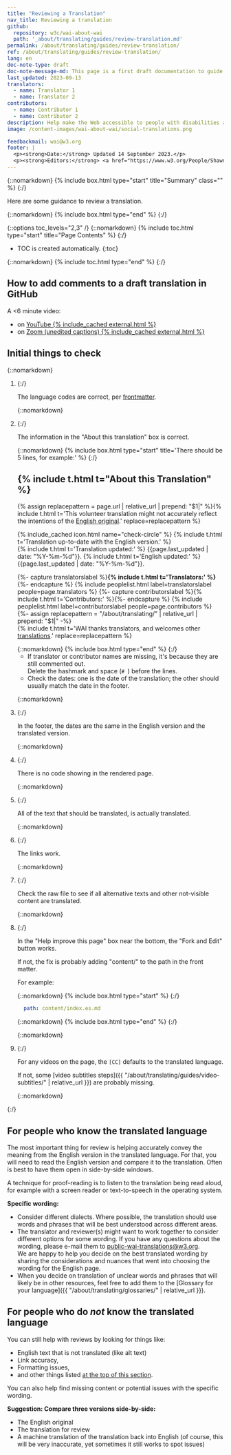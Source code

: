 ```yaml
---
title: "Reviewing a Translation"
nav_title: Reviewing a translation
github:
  repository: w3c/wai-about-wai
  path: '_about/translating/guides/review-translation.md'
permalink: /about/translating/guides/review-translation/
ref: /about/translating/guides/review-translation/
lang: en
doc-note-type: draft
doc-note-message-md: This page is a first draft documentation to guide volunteer translators. **It welcomes feedbacks.**
last_updated: 2023-09-13
translators:
  - name: Translator 1
  - name: Translator 2
contributors:
  - name: Contributor 1
  - name: Contributor 2
description: Help make the Web accessible to people with disabilities around the world. We appreciate your contributions to translating W3C WAI accessibility resources.
image: /content-images/wai-about-wai/social-translations.png

feedbackmail: wai@w3.org
footer: |
  <p><strong>Date:</strong> Updated 14 September 2023.</p>
  <p><strong>Editors:</strong> <a href="https://www.w3.org/People/Shawn/">Shawn Lawton Henry</a>, Rémi Bétin.</p>
---
```


{::nomarkdown}
{% include box.html type="start" title="Summary" class="" %}
{:/}

Here are some guidance to review a translation.

{::nomarkdown}
{% include box.html type="end" %}
{:/}

{::options toc_levels="2,3" /}
{::nomarkdown}
{% include toc.html type="start" title="Page Contents" %}
{:/}

-   TOC is created automatically.
{:toc}

{::nomarkdown}
{% include toc.html type="end" %}
{:/}

## How to add comments to a draft translation in GitHub

A <6 minute video:
* on [YouTube {% include_cached external.html %}](https://www.youtube.com/watch?v=oP0PZtHlhiU)
* on [Zoom (unedited captions) {% include_cached external.html %}](https://mit.zoom.us/rec/share/ED-utGMCqDnP3fmECnhd5mFYTekeTa4WOEohnxEd8MFaZ0GVZszNtdN52sLHm8Me.ksOapg8FA6jvXJp1)

## Initial things to check

{::nomarkdown}
<ol>
  <li>
{:/}

The language codes are correct, per [frontmatter](/about/translating/guides/new-translation/#specific-inline-instructions-for-front-matter).

{::nomarkdown}
  </li>
  <li>
{:/}

The information in the "About this translation" box is correct.

{::nomarkdown}
{% include box.html type="start" title='There should be 5 lines, for example:' %}
{:/}
 <section class="doc-note-box doc-note-translation">
   <h2 class="visuallyhidden">{% include t.html t="About this Translation" %}</h2>
   <p>{% assign replacepattern = page.url | relative_url | prepend: "$1|"  %}{% include t.html t='This volunteer translation might not accurately reflect the intentions of the <a href="$1">English original</a>.' replace=replacepattern %}</p>
   <p>{% include_cached icon.html name="check-circle" %} {% include t.html t='Translation up-to-date with the English version.' %}
     <br>{% include t.html t='Translation updated:' %} <span dir="auto">{{page.last_updated | date: "%Y-%m-%d"}}</span>. {% include t.html t='English updated:' %} <span dir="auto">{{page.last_updated | date: "%Y-%m-%d"}}</span>.
    </p>
   <p>
     {%- capture translatorslabel %}<strong>{% include t.html t='Translators:' %}</strong>{%- endcapture %}
     {% include peoplelist.html label=translatorslabel people=page.translators %}
     {%- capture contributorslabel %}{% include t.html t='Contributors:' %}{%- endcapture %}
     {% include peoplelist.html label=contributorslabel people=page.contributors %}
     {%- assign replacepattern = "/about/translating/" | relative_url | prepend: "$1|" -%}
     <br>{% include t.html t='WAI thanks translators, and welcomes other <a href="$1">translations</a>.' replace=replacepattern %}</p>
 </section>
 {::nomarkdown}
 {% include box.html type="end" %}
 {:/}

- If translator or contributor names are missing, it's because they are still commented out.\
Delete the hashmark and space (`# `) before the lines.
- Check the dates: one is the date of the translation; the other should usually match the date in the footer.

{::nomarkdown}
  </li>
  <li>
{:/}

In the footer, the dates are the same in the English version and the translated version.

{::nomarkdown}
  </li>
  <li>
{:/}

There is no code showing in the rendered page.

{::nomarkdown}
  </li>
  <li>
{:/}

All of the text that should be translated, is actually translated.

{::nomarkdown}
  </li>
  <li>
{:/}

The links work.

{::nomarkdown}
  </li>
  <li>
{:/}

Check the raw file to see if all alternative texts and other not-visible content are translated.

{::nomarkdown}
  </li>
  <li>
{:/}

In the "Help improve this page" box near the bottom, the "Fork and Edit" button works.

If not, the fix is probably adding "content/" to the path in the front matter.

For example:

{::nomarkdown}
{% include box.html type="start" %}
{:/}
```yaml
  path: content/index.es.md
```
{::nomarkdown}
{% include box.html type="end" %}
{:/}

{::nomarkdown}
  </li>
  <li>
{:/}

For any videos on the page, the `[CC]` defaults to the translated language.

If not, some [video subtitles steps]({{ "/about/translating/guides/video-subtitles/" | relative_url }}) are probably missing.

{::nomarkdown}
  </li>
</ol>
{:/}

## For people who know the translated language

The most important thing for review is helping accurately convey the meaning from the English version in the translated language. For that, you will need to read the English version and compare it to the translation. Often is best to have them open in side-by-side windows.

A technique for proof-reading is to listen to the translation being read aloud, for example with a screen reader or text-to-speech in the operating system.

**Specific wording:**
- Consider different dialects. Where possible, the translation should use words and phrases that will be best understood across different areas.
- The translator and reviewer(s) might want to work together to consider different options for some wording. If you have any questions about the wording, please e-mail them to [public-wai-translations@w3.org](mailto:public-wai-translations@w3.org).\
We are happy to help you decide on the best translated wording by sharing the considerations and nuances that went into choosing the wording for the English page.
- When you decide on translation of unclear words and phrases that will likely be in other resources, feel free to add them to the [Glossary for your language]({{ "/about/translating/glossaries/" | relative_url }}).

## For people who do _not_ know the translated language

You can still help with reviews by looking for things like: 
- English text that is not translated (like alt text)
- Link accuracy,
- Formatting issues,
- and other things listed [at the top of this section](#initial-things-to-check).

You can also help find missing content or potential issues with the specific wording.

**Suggestion: Compare three versions side-by-side:**
- The English original
- The translation for review
- A machine translation of the translation back into English (of course, this will be very inaccurate, yet sometimes it still works to spot issues)
